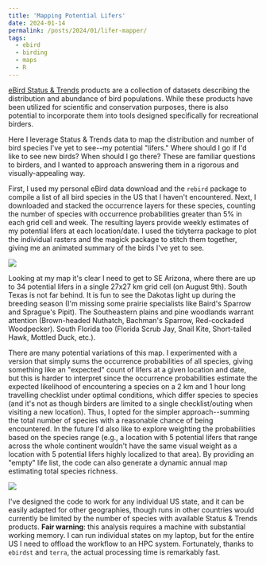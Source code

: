 ```yaml
---
title: 'Mapping Potential Lifers'
date: 2024-01-14
permalink: /posts/2024/01/lifer-mapper/
tags:
  - ebird
  - birding
  - maps
  - R
---
```


[eBird Status & Trends](https://science.ebird.org/en/status-and-trends) products are a collection of datasets describing the distribution and abundance of bird populations. While these products have been utilized for scientific and conservation purposes, there is also potential to incorporate them into tools designed specifically for recreational birders.

Here I leverage Status & Trends data to map the distribution and number of bird species I've yet to see--my potential "lifers." Where should I go if I'd like to see new birds? When should I go there? These are familiar questions to birders, and I wanted to approach answering them in a rigorous and visually-appealing way.

First, I used my personal eBird data download and the `rebird` package to compile a list of all bird species in the US that I haven't encountered. Next, I downloaded and stacked the occurrence layers for these species, counting the number of species with occurrence probabilities greater than 5% in each grid cell and week. The resulting layers provide weekly estimates of my potential lifers at each location/date. I used the tidyterra package to plot the individual rasters and the magick package to stitch them together, giving me an animated summary of the birds I've yet to see.

![](images/posts/2024-01-14-lifer-mapper/US_Possible_lifers_annual_lores.gif)

Looking at my map it's clear I need to get to SE Arizona, where there are up to 34 potential lifers in a single 27x27 km grid cell (on August 9th). South Texas is not far behind. It is fun to see the Dakotas light up during the breeding season (I'm missing some prairie specialists like Baird's Sparrow and Sprague's Pipit). The Southeastern plains and pine woodlands warrant attention (Brown-headed Nuthatch, Bachman's Sparrow, Red-cockaded Woodpecker). South Florida too (Florida Scrub Jay, Snail Kite, Short-tailed Hawk, Mottled Duck, etc.).

There are many potential variations of this map. I experimented with a version that simply sums the occurrence probabilities of all species, giving something like an "expected" count of lifers at a given location and date, but this is harder to interpret since the occurrence probabilities estimate the expected likelihood of encountering a species on a 2 km and 1 hour long travelling checklist under optimal conditions, which differ species to species (and it's not as though birders are limited to a single checklist/outing when visiting a new location). Thus, I opted for the simpler approach--summing the total number of species with a reasonable chance of being encountered. In the future I'd also like to explore weighting the probabilities based on the species range (e.g., a location with 5 potential lifers that range across the whole continent wouldn't have the same visual weight as a location with 5 potential lifers highly localized to that area). By providing an "empty" life list, the code can also generate a dynamic annual map estimating total species richness.

![](images/posts/2024-01-14-lifer-mapper/US_Species_richness_annual_lores.gif)

I've designed the code to work for any individual US state, and it can be easily adapted for other geographies, though runs in other countries would currently be limited by the number of species with available Status & Trends products. **Fair warning**: this analysis requires a machine with substantial working memory. I can run individual states on my laptop, but for the entire US I need to offload the workflow to an HPC system. Fortunately, thanks to `ebirdst` and `terra`, the actual processing time is remarkably fast.
